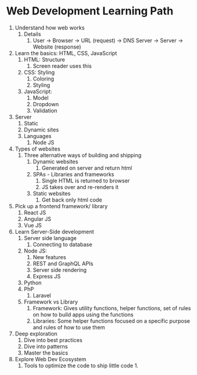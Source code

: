 # Web Development Learning Path #
1. Understand how web works
	1. Details
		1. User -> Browser -> URL (request) -> DNS Server -> Server -> Website (response)
2. Learn the basics: HTML, CSS, JavaScript
	1. HTML: Structure
		1. Screen reader uses this
	2. CSS: Styling
		1. Coloring
		2. Styling
	3. JavaScript:
		1. Model
		2. Dropdown
		3. Validation
3. Server
	1. Static
	2. Dynamic sites
	3. Languages
		1. Node JS
4. Types of websites
	1. Three alternative ways of building and shipping
		1. Dynamic websites
			1. Generated on server and return html
		2. SPAs - Libraries and frameworks
			1. Single HTML is returned to browser
			2. JS takes over and re-renders it
		3. Static websites
			1. Get back only html code
5. Pick up a frontend framework/ library
	1. React JS
	2. Angular JS
	3. Vue JS
6. Learn Server-Side development
	1. Server side language
		1. Connecting to database
	2. Node JS:
		1. New features
		2. REST and GraphQL APIs
		3. Server side rendering
		4. Express JS
	3. Python
	4. PhP
		1. Laravel
	5. Framework vs Library
		1. Framework: Gives utility functions, helper functions, set of rules on how to build apps using the functions
		2. Libraries: Some helper functions focused on a specific purpose and rules of how to use them
7. Deep exploration
	1. Dive into best practices
	2. Dive into patterns
	3. Master the basics
8. Explore Web Dev Ecosystem
	1. Tools to optimize the code to ship little code
		1. 